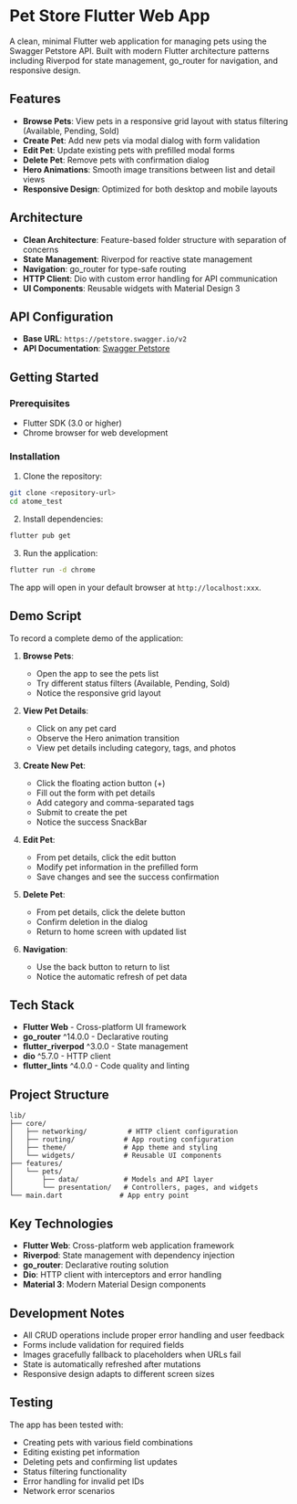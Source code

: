 # Pet Store Flutter Web App

A clean, minimal Flutter web application for managing pets using the Swagger Petstore API. Built with modern Flutter architecture patterns including Riverpod for state management, go_router for navigation, and responsive design.

## Features

- **Browse Pets**: View pets in a responsive grid layout with status filtering (Available, Pending, Sold)
- **Create Pet**: Add new pets via modal dialog with form validation
- **Edit Pet**: Update existing pets with prefilled modal forms
- **Delete Pet**: Remove pets with confirmation dialog
- **Hero Animations**: Smooth image transitions between list and detail views
- **Responsive Design**: Optimized for both desktop and mobile layouts

## Architecture

- **Clean Architecture**: Feature-based folder structure with separation of concerns
- **State Management**: Riverpod for reactive state management
- **Navigation**: go_router for type-safe routing
- **HTTP Client**: Dio with custom error handling for API communication
- **UI Components**: Reusable widgets with Material Design 3

## API Configuration

- **Base URL**: `https://petstore.swagger.io/v2`
- **API Documentation**: [Swagger Petstore](https://petstore.swagger.io/)

## Getting Started

### Prerequisites

- Flutter SDK (3.0 or higher)
- Chrome browser for web development

### Installation

1. Clone the repository:
```bash
git clone <repository-url>
cd atome_test
```

2. Install dependencies:
```bash
flutter pub get
```

3. Run the application:
```bash
flutter run -d chrome
```

The app will open in your default browser at `http://localhost:xxx`.

## Demo Script

To record a complete demo of the application:

1. **Browse Pets**: 
   - Open the app to see the pets list
   - Try different status filters (Available, Pending, Sold)
   - Notice the responsive grid layout

2. **View Pet Details**:
   - Click on any pet card
   - Observe the Hero animation transition
   - View pet details including category, tags, and photos

3. **Create New Pet**:
   - Click the floating action button (+)
   - Fill out the form with pet details
   - Add category and comma-separated tags
   - Submit to create the pet
   - Notice the success SnackBar

4. **Edit Pet**:
   - From pet details, click the edit button
   - Modify pet information in the prefilled form
   - Save changes and see the success confirmation

5. **Delete Pet**:
   - From pet details, click the delete button
   - Confirm deletion in the dialog
   - Return to home screen with updated list

6. **Navigation**:
   - Use the back button to return to list
   - Notice the automatic refresh of pet data

## Tech Stack

- **Flutter Web** - Cross-platform UI framework
- **go_router** ^14.0.0 - Declarative routing
- **flutter_riverpod** ^3.0.0 - State management
- **dio** ^5.7.0 - HTTP client
- **flutter_lints** ^4.0.0 - Code quality and linting

## Project Structure

```
lib/
├── core/
│   ├── networking/          # HTTP client configuration
│   ├── routing/            # App routing configuration
│   ├── theme/              # App theme and styling
│   └── widgets/            # Reusable UI components
├── features/
│   └── pets/
│       ├── data/           # Models and API layer
│       └── presentation/   # Controllers, pages, and widgets
└── main.dart              # App entry point
```

## Key Technologies

- **Flutter Web**: Cross-platform web application framework
- **Riverpod**: State management with dependency injection
- **go_router**: Declarative routing solution
- **Dio**: HTTP client with interceptors and error handling
- **Material 3**: Modern Material Design components

## Development Notes

- All CRUD operations include proper error handling and user feedback
- Forms include validation for required fields
- Images gracefully fallback to placeholders when URLs fail
- State is automatically refreshed after mutations
- Responsive design adapts to different screen sizes

## Testing

The app has been tested with:
- Creating pets with various field combinations
- Editing existing pet information
- Deleting pets and confirming list updates
- Status filtering functionality
- Error handling for invalid pet IDs
- Network error scenarios
